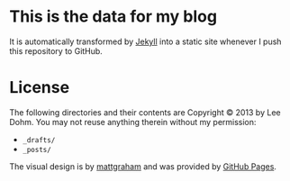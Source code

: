 
# This is the data for my blog

It is automatically transformed by [Jekyll](https://github.com/mojombo/jekyll) into a static site whenever I push this repository to GitHub.

# License

The following directories and their contents are Copyright &copy; 2013 by Lee Dohm. You may not reuse anything therein without my permission:

* `_drafts/`
* `_posts/`

The visual design is by [mattgraham](http://twitter.com/#!/michigangraham) and was provided by [GitHub Pages](https://pages.github.com).
